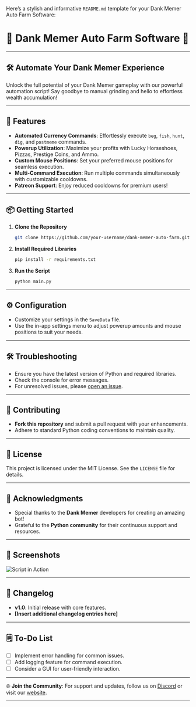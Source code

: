 Here’s a stylish and informative `README.md` template for your Dank Memer Auto Farm Software:


# 🌟 Dank Memer Auto Farm Software 🌟
---

## 🛠️ Automate Your Dank Memer Experience

Unlock the full potential of your Dank Memer gameplay with our powerful automation script! Say goodbye to manual grinding and hello to effortless wealth accumulation!

---

## 🚀 Features

- **Automated Currency Commands**: Effortlessly execute `beg`, `fish`, `hunt`, `dig`, and `postmeme` commands.
- **Powerup Utilization**: Maximize your profits with Lucky Horseshoes, Pizzas, Prestige Coins, and Ammo.
- **Custom Mouse Positions**: Set your preferred mouse positions for seamless execution.
- **Multi-Command Execution**: Run multiple commands simultaneously with customizable cooldowns.
- **Patreon Support**: Enjoy reduced cooldowns for premium users!

---

## 📦 Getting Started

1. **Clone the Repository**
   ```bash
   git clone https://github.com/your-username/dank-memer-auto-farm.git
   ```
2. **Install Required Libraries**
   ```bash
   pip install -r requirements.txt
   ```
3. **Run the Script**
   ```bash
   python main.py
   ```

---

## ⚙️ Configuration

- Customize your settings in the `SaveData` file.
- Use the in-app settings menu to adjust powerup amounts and mouse positions to suit your needs.

---

## 🛠️ Troubleshooting

- Ensure you have the latest version of Python and required libraries.
- Check the console for error messages.
- For unresolved issues, please [open an issue](https://github.com/your-username/dank-memer-auto-farm/issues).

---

## 🤝 Contributing

- **Fork this repository** and submit a pull request with your enhancements.
- Adhere to standard Python coding conventions to maintain quality.

---

## 📜 License

This project is licensed under the MIT License. See the `LICENSE` file for details.

---

## 🙏 Acknowledgments

- Special thanks to the **Dank Memer** developers for creating an amazing bot!
- Grateful to the **Python community** for their continuous support and resources.

---

## 📸 Screenshots

![Script in Action](insert_screenshot_link_here)

---

## 📝 Changelog

- **v1.0**: Initial release with core features.
- **[Insert additional changelog entries here]**

---

## 🗒️ To-Do List

- [ ] Implement error handling for common issues.
- [ ] Add logging feature for command execution.
- [ ] Consider a GUI for user-friendly interaction.

---

🌐 **Join the Community**: For support and updates, follow us on [Discord](insert_discord_link_here) or visit our [website](insert_website_link_here).

---
```
